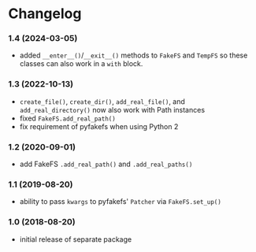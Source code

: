 # Changelog

### 1.4 (2024-03-05)

- added `__enter__()`/`__exit__()` methods to `FakeFS` and `TempFS` so these classes can
  also work in a `with` block.


### 1.3 (2022-10-13)

- `create_file()`, `create_dir()`, `add_real_file()`, and `add_real_directory()`
  now also work with Path instances
- fixed `FakeFS.add_real_path()`
- fix requirement of pyfakefs when using Python 2

### 1.2 (2020-09-01)

- add FakeFS `.add_real_path()` and `.add_real_paths()`

### 1.1 (2019-08-20)

- ability to pass `kwargs` to pyfakefs' `Patcher` via `FakeFS.set_up()`

### 1.0 (2018-08-20)

- initial release of separate package
